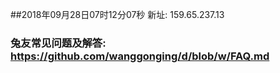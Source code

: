##2018年09月28日07时12分07秒 新址: 159.65.237.13
### 兔友常见问题及解答: https://github.com/wanggonging/d/blob/w/FAQ.md
